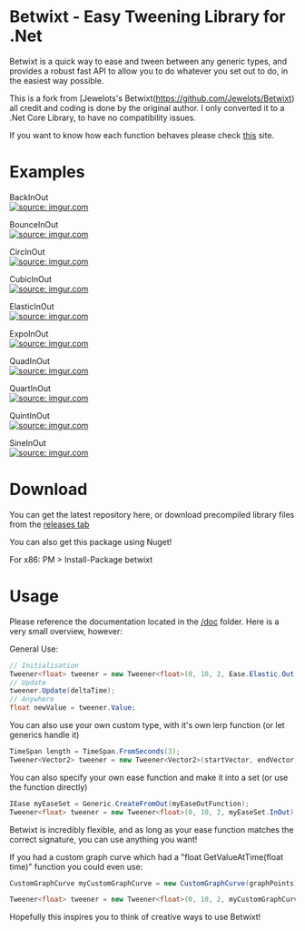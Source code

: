 Betwixt - Easy Tweening Library for .Net
============================

Betwixt is a quick way to ease and tween between any generic types, and provides a robust fast API to allow you to do
whatever you set out to do, in the easiest way possible.

This is a fork from [Jewelots's Betwixt(https://github.com/Jewelots/Betwixt) all credit and coding is done by the original author.
I only converted it to a .Net Core Library, to have no compatibility issues.

If you want to  know how each function behaves please check [this](https://easings.net/) site.

# Examples

BackInOut  
<a href="https://imgur.com/HKZiMrC"><img src="https://i.imgur.com/HKZiMrC.gif" title="source: imgur.com" /></a>

BounceInOut  
<a href="https://imgur.com/uFGIf3u"><img src="https://i.imgur.com/uFGIf3u.gif" title="source: imgur.com" /></a>

CircInOut  
<a href="https://imgur.com/crKTRbs"><img src="https://i.imgur.com/crKTRbs.gif" title="source: imgur.com" /></a>

CubicInOut  
<a href="https://imgur.com/mOcFJSQ"><img src="https://i.imgur.com/mOcFJSQ.gif" title="source: imgur.com" /></a>

ElasticInOut  
<a href="https://imgur.com/ZbRWWqr"><img src="https://i.imgur.com/ZbRWWqr.gif" title="source: imgur.com" /></a>

ExpoInOut  
<a href="https://imgur.com/926vquL"><img src="https://i.imgur.com/926vquL.gif" title="source: imgur.com" /></a>

QuadInOut  
<a href="https://imgur.com/Jlur3RF"><img src="https://i.imgur.com/Jlur3RF.gif" title="source: imgur.com" /></a>

QuartInOut  
<a href="https://imgur.com/je9WqiW"><img src="https://i.imgur.com/je9WqiW.gif" title="source: imgur.com" /></a>

QuintInOut  
<a href="https://imgur.com/COhYIvF"><img src="https://i.imgur.com/COhYIvF.gif" title="source: imgur.com" /></a>

SineInOut  
<a href="https://imgur.com/VUoGFuE"><img src="https://i.imgur.com/VUoGFuE.gif" title="source: imgur.com" /></a>

# Download

You can get the latest repository here, or download precompiled library files from the [releases tab](https://github.com/Jewelots/Betwixt/releases)

You can also get this package using Nuget!

For x86: PM > Install-Package betwixt

# Usage

Please reference the documentation located in the [/doc](/doc) folder. Here is a very small overview, however:

General Use:
```csharp
// Initialisation
Tweener<float> tweener = new Tweener<float>(0, 10, 2, Ease.Elastic.Out);
// Update
tweener.Update(deltaTime);
// Anywhere
float newValue = tweener.Value;
```


You can also use your own custom type, with it's own lerp function (or let generics handle it)

```csharp
TimeSpan length = TimeSpan.FromSeconds(3);
Tweener<Vector2> tweener = new Tweener<Vector2>(startVector, endVector, length, Ease.Linear, Vector2.Lerp);
```


You can also specify your own ease function and make it into a set (or use the function directly)

```csharp
IEase myEaseSet = Generic.CreateFromOut(myEaseOutFunction);
Tweener<float> tweener = new Tweener<float>(0, 10, 2, myEaseSet.InOut);
```


Betwixt is incredibly flexible, and as long as your ease function matches the correct signature, you can use anything you want!

If you had a custom graph curve which had a "float GetValueAtTime(float time)" function you could even use:

```csharp
CustomGraphCurve myCustomGraphCurve = new CustomGraphCurve(graphPoints);

Tweener<float> tweener = new Tweener<float>(0, 10, 2, myCustomGraphCurve.GetValueAtTime);
```


Hopefully this inspires you to think of creative ways to use Betwixt!